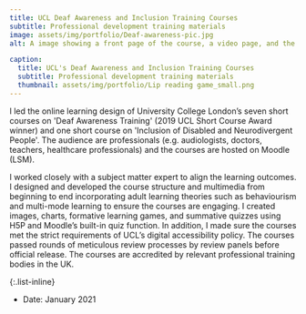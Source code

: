 ```yaml
---
title: UCL Deaf Awareness and Inclusion Training Courses
subtitle: Professional development training materials
image: assets/img/portfolio/Deaf-awareness-pic.jpg
alt: A image showing a front page of the course, a video page, and the page with a lip reading game.

caption:
  title: UCL's Deaf Awareness and Inclusion Training Courses
  subtitle: Professional development training materials
  thumbnail: assets/img/portfolio/Lip reading game_small.png
---
```

I led the online learning design of University College London’s seven short courses on 'Deaf Awareness Training' (2019 UCL Short Course Award winner) and one short course on 'Inclusion of Disabled and Neurodivergent People'. The audience are professionals (e.g. audiologists, doctors, teachers, healthcare professionals) and the courses are hosted on Moodle (LSM).

I worked closely with a subject matter expert to align the learning outcomes. I designed and developed the course structure and multimedia from beginning to end incorporating adult learning theories such as behaviourism and multi-mode learning to ensure the courses are engaging. I created images, charts, formative learning games, and summative quizzes using H5P and Moodle’s built-in quiz function. In addition, I made sure the courses met the strict requirements of UCL’s digital accessibility policy. The courses passed rounds of meticulous review processes by review panels before official release. The courses are accredited by relevant professional training bodies in the UK.

{:.list-inline}
- Date: January 2021
